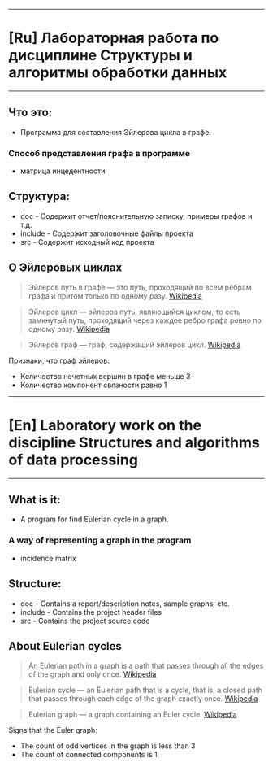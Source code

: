 * * *
# [Ru] Лабораторная работа по дисциплине Структуры и алгоритмы обработки данных
* * *

## Что это:
* Программа для составления Эйлерова цикла в графе.

### Способ представления графа в программе 
* матрица инцедентности


## Структура:
* doc - Содержит отчет/пояснительную записку, примеры графов и т.д. 
* include - Содержит заголовочные файлы проекта
* src - Содержит исходный код проекта

## О Эйлеровых циклах

> Эйлеров путь в графе — это путь, проходящий по всем рёбрам графа и притом только по одному разу. 
> [Wikipedia](https://ru.wikipedia.org/wiki/%D0%AD%D0%B9%D0%BB%D0%B5%D1%80%D0%BE%D0%B2_%D1%86%D0%B8%D0%BA%D0%BB)

> Эйлеров цикл — эйлеров путь, являющийся циклом, то есть замкнутый путь, проходящий через каждое ребро графа ровно по одному разу. 
> [Wikipedia](https://ru.wikipedia.org/wiki/%D0%AD%D0%B9%D0%BB%D0%B5%D1%80%D0%BE%D0%B2_%D1%86%D0%B8%D0%BA%D0%BB)

> Эйлеров граф — граф, содержащий эйлеров цикл. 
> [Wikipedia](https://ru.wikipedia.org/wiki/%D0%AD%D0%B9%D0%BB%D0%B5%D1%80%D0%BE%D0%B2_%D1%86%D0%B8%D0%BA%D0%BB)

Признаки, что граф эйлеров:
* Количество нечетных вершин в графе меньше 3
* Количество компонент связности равно 1


* * *
# [En] Laboratory work on the discipline Structures and algorithms of data processing
* * *

## What is it:
* A program for find Eulerian cycle in a graph.

### A way of representing a graph in the program 
* incidence matrix


## Structure:
* doc - Contains a report/description notes, sample graphs, etc.
* include - Contains the project header files
* src - Contains the project source code

## About Eulerian cycles

> An Eulerian path in a graph is a path that passes through all the edges of the graph and only once.
> [Wikipedia](https://en.wikipedia.org/wiki/Eulerian_path)

> Eulerian cycle — an Eulerian path that is a cycle, that is, a closed path that passes through each edge of the graph exactly once.
> [Wikipedia](https://en.wikipedia.org/wiki/Eulerian_path)

> Eulerian graph — a graph containing an Euler cycle.
> [Wikipedia](https://en.wikipedia.org/wiki/Eulerian_path)

Signs that the Euler graph:
* The count of odd vertices in the graph is less than 3
* The count of connected components is 1

